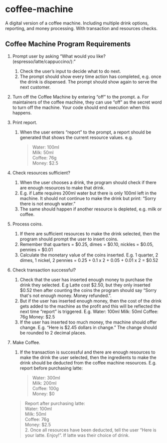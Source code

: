 # coffee-machine

A digital version of a coffee machine. Including multiple drink options, reporting, and money processing. With transaction and resources checks.

## Coffee Machine Program Requirements

1. Prompt user by asking “What would you like? (espresso/latte/cappuccino/):”
   1. Check the user’s input to decide what to do next.
   2. The prompt should show every time action has completed, e.g. once the drink is
      dispensed. The prompt should show again to serve the next customer.
2. Turn off the Coffee Machine by entering “off” to the prompt.
   a. For maintainers of the coffee machine, they can use “off” as the secret word to turn off the
   machine. Your code should end execution when this happens.
3. Print report.
   1. When the user enters “report” to the prompt, a report should be generated that shows the
      current resource values. e.g.
      > Water: 100ml  
      > Milk: 50ml  
      > Coffee: 76g  
      > Money: $2.5
4. Check resources sufficient?
   1. When the user chooses a drink, the program should check if there are enough resources
      to make that drink.
   2. E.g. if Latte requires 200ml water but there is only 100ml left in the machine. It should not
      continue to make the drink but print: “Sorry there is not enough water.”
   3. The same should happen if another resource is depleted, e.g. milk or coffee.
5. Process coins.
   1. If there are sufficient resources to make the drink selected, then the program should
      prompt the user to insert coins.
   2. Remember that quarters = $0.25, dimes = $0.10, nickles = $0.05, pennies = $0.01
   3. Calculate the monetary value of the coins inserted. E.g. 1 quarter, 2 dimes, 1 nickel, 2
      pennies = 0.25 + 0.1 x 2 + 0.05 + 0.01 x 2 = $0.52
6. Check transaction successful?
   1. Check that the user has inserted enough money to purchase the drink they selected. E.g
      Latte cost $2.50, but they only inserted $0.52 then after counting the coins the program
      should say “Sorry that's not enough money. Money refunded.”.
   2. But if the user has inserted enough money, then the cost of the drink gets added to the
      machine as the profit and this will be reflected the next time “report” is triggered. E.g.
      Water: 100ml
      Milk: 50ml
      Coffee: 76g
      Money: $2.5
   3. If the user has inserted too much money, the machine should offer change.
      E.g. “Here is $2.45 dollars in change.” The change should be rounded to 2 decimal
      places.
7. Make Coffee.

   1. If the transaction is successful and there are enough resources to make the drink the user
      selected, then the ingredients to make the drink should be deducted from the coffee
      machine resources.
      E.g. report before purchasing latte:
      > Water: 300ml  
      > Milk: 200ml  
      > Coffee: 100g  
      > Money: $0

   > Report after purchasing latte:  
   > Water: 100ml  
   > Milk: 50ml  
   > Coffee: 76g  
   > Money: $2.5  
   > 2. Once all resources have been deducted, tell the user “Here is your latte. Enjoy!”. If latte
   > was their choice of drink.
